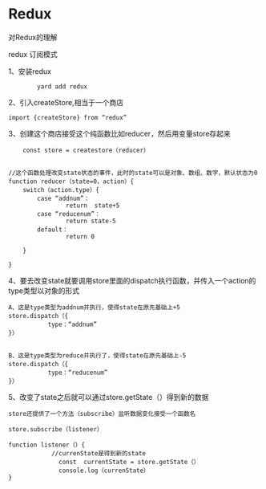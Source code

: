 # Redux
对Redux的理解



redux 订阅模式


1、安装redux

            yard add redux


2、引入createStore,相当于一个商店
           
	import {createStore} from “redux”



3、创建这个商店接受这个纯函数比如reducer，然后用变量store存起来

       	const store = createstore（reducer）


	//这个函数处理改变state状态的事件，此时的state可以是对象、数组、数字，默认状态为0
	function reducer（state=0，action）{
  		switch（action.type）{
      		case “addnum”：
            		return  state+5
      		case “reducenum”：
            		return state-5
     		default：
            		return 0

  		}

	}


4、要去改变state就要调用store里面的dispatch执行函数，并传入一个action的type类型以对象的形式

	A、这是type类型为addnum并执行，使得state在原先基础上+5
	store.dispatch（{
     	       type：“addnum”
	}）


	B、这是type类型为reduce并执行了，使得state在原先基础上-5
	store.dispatch（{
     	       type：“reducenum”
	}）



5、改变了state之后就可以通过store.getState（）得到新的数据

	store还提供了一个方法（subscribe）监听数据变化接受一个函数名

	store.subscribe（listener）

	function listener（）{
    	        //currenState是得到新的state
    	          const  currentState = store.getState（）
    	          console.log（currenState）
	}
